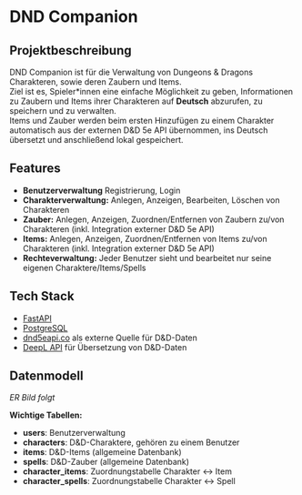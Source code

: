 # DND Companion 

## Projektbeschreibung
DND Companion ist für die Verwaltung von Dungeons & Dragons Charakteren, sowie deren Zaubern und Items.  
Ziel ist es, Spieler*innen eine einfache Möglichkeit zu geben, Informationen zu Zaubern und Items ihrer Charakteren auf **Deutsch** abzurufen, zu speichern und zu verwalten.  
Items und Zauber werden beim ersten Hinzufügen zu einem Charakter automatisch aus der externen D&D 5e API übernommen, ins Deutsch übersetzt und anschließend lokal gespeichert.

## Features

- **Benutzerverwaltung** Registrierung, Login
- **Charakterverwaltung:** Anlegen, Anzeigen, Bearbeiten, Löschen von Charakteren
- **Zauber:** Anlegen, Anzeigen, Zuordnen/Entfernen von Zaubern zu/von Charakteren (inkl. Integration externer D&D 5e API)
- **Items:** Anlegen, Anzeigen, Zuordnen/Entfernen von Items zu/von Charakteren (inkl. Integration externer D&D 5e API)
- **Rechteverwaltung:** Jeder Benutzer sieht und bearbeitet nur seine eigenen Charaktere/Items/Spells

## Tech Stack

- [FastAPI](https://fastapi.tiangolo.com/)
- [PostgreSQL](https://www.postgresql.org/)
- [dnd5eapi.co](https://www.dnd5eapi.co/) als externe Quelle für D&D-Daten
- [DeepL API](https://developers.deepl.com/docs) für Übersetzung von D&D-Daten

## Datenmodell

*ER Bild folgt*

**Wichtige Tabellen:**

- **users**: Benutzerverwaltung
- **characters**: D&D-Charaktere, gehören zu einem Benutzer
- **items**: D&D-Items (allgemeine Datenbank)
- **spells**: D&D-Zauber (allgemeine Datenbank)
- **character_items**: Zuordnungstabelle Charakter ↔ Item 
- **character_spells**: Zuordnungstabelle Charakter ↔ Spell
